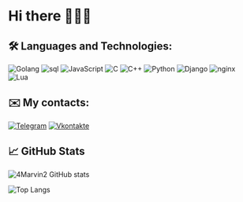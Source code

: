 # Hi there 🙋🏼‍♂️

## 🛠 Languages and Technologies:

![Golang](https://img.shields.io/badge/-Go-090909?style=for-the-badge&logo=Go)
![sql](https://img.shields.io/badge/-sql-090909?style=for-the-badge)
![JavaScript](https://img.shields.io/badge/-JavaScript-090909?style=for-the-badge&logo=JavaScript&logoColor=E9D54D)
![C](https://img.shields.io/badge/-C-090909?style=for-the-badge&logo=C)
![C++](https://img.shields.io/badge/-C++-090909?style=for-the-badge&logo=C%2b%2b&logoColor=6296CC)
![Python](https://img.shields.io/badge/-Python-090909?style=for-the-badge&logo=Python)
![Django](https://img.shields.io/badge/-Django-090909?style=for-the-badge&logo=Django&logoColor=20AA76)
![nginx](https://img.shields.io/badge/-nginx-090909?style=for-the-badge&logo=nginx&logoColor=00B140)
![Lua](https://img.shields.io/badge/-lua-090909?style=for-the-badge&logo=lua&logoColor=0000FF)

## ✉️ My contacts:

[![Telegram](https://img.shields.io/badge/-Telegram-090909?style=for-the-badge&logo=telegram)](https://t.me/m0nkeyDlufy)
[![Vkontakte](https://img.shields.io/badge/-Vkontakte-090909?style=for-the-badge&logo=Vk&logoColor=4F7DB3)](https://vk.com/monkedlufy)

## 📈 GitHub Stats

![4Marvin2 GitHub stats](https://github-readme-stats.vercel.app/api?username=4Marvin2&hide=issues,stars&show_icons=true&theme=dracula)

![Top Langs](https://github-readme-stats.vercel.app/api/top-langs/?username=4Marvin2&langs_count=10&theme=dracula&layout=compact&hide=Jupyter+Notebook,HTML,CMake,Rich+Text+Format,Makefile,CSS,Dockerfile,Shell)
